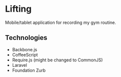 Lifting
=======

Mobile/tablet application for recording my gym routine.

## Technologies

- Backbone.js
- CoffeeScript
- Require.js (might be changed to CommonJS)
- Laravel
- Foundation Zurb